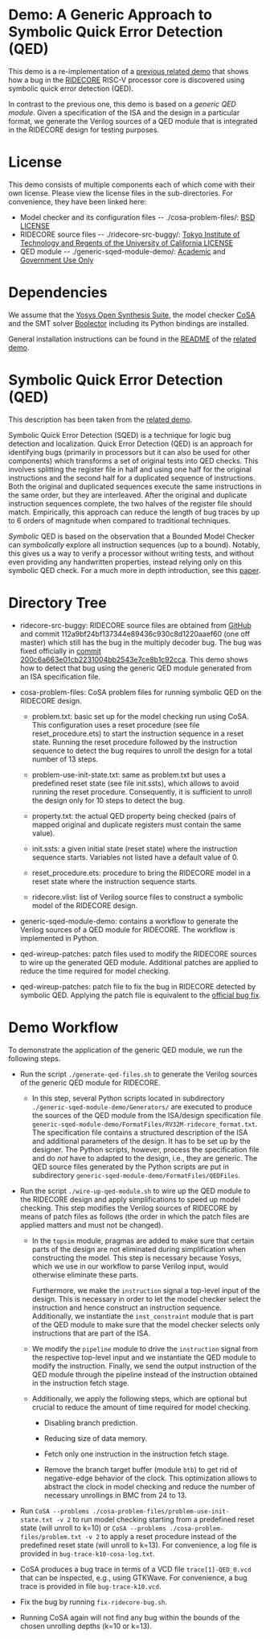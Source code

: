 # Demo: A Generic Approach to Symbolic Quick Error Detection (QED)

This demo is a re-implementation of a [previous related
demo](https://github.com/makaimann/ride-core-demo) that shows how a
bug in the [RIDECORE](https://github.com/ridecore/ridecore) RISC-V
processor core is discovered using symbolic quick error detection
(QED).

In contrast to the previous one, this demo is based on a _generic QED
module_. Given a specification of the ISA and the design in a
particular format, we generate the Verilog sources of a QED module
that is integrated in the RIDECORE design for testing purposes.

# License
This demo consists of multiple components each of which come with their own license. Please view the license files in the sub-directories. For convenience, they have been linked here: 
* Model checker and its configuration files -- ./cosa-problem-files/: [BSD LICENSE](./cosa-problem-files/LICENSE)
* RIDECORE source files -- ./ridecore-src-buggy/: [Tokyo Institute of Technology and Regents of the University of California LICENSE](./ridecore-src-buggy/LICENSE)
* QED module -- ./generic-sqed-module-demo/: [Academic](./generic-sqed-module-demo/LICENSE-Academic) and [Government Use Only](./generic-sqed-module-demo/LICENSE-GOV)

# Dependencies

We assume that the [Yosys Open Synthesis Suite](https://github.com/YosysHQ/yosys), the model checker
[CoSA](https://github.com/cristian-mattarei/CoSA) and the SMT solver
[Boolector](https://github.com/Boolector/boolector) including its
Python bindings are installed.

General installation instructions can be found in the
[README](https://github.com/makaimann/ride-core-demo/blob/master/install/README.md)
of the [related demo](https://github.com/makaimann/ride-core-demo).

# Symbolic Quick Error Detection (QED)

This description has been taken from the [related demo](https://github.com/makaimann/ride-core-demo).

Symbolic Quick Error Detection (SQED) is a technique for logic bug detection and localization.
Quick Error Detection (QED) is an approach for identifying bugs (primarily in processors but it can also be used 
for other components) which transforms a set of original tests into QED checks. This involves splitting
the register file in half and using one half for the original instructions and the second half for a duplicated
sequence of instructions. Both the original and duplicated sequences execute the same instructions in the same order, 
but they are interleaved. After the original and duplicate instruction sequences complete, the two halves of the 
register file should match. Empirically, this approach can reduce the length of bug traces by up to 6 orders of 
magnitude when compared to traditional techniques.

_Symbolic_ QED is based on the observation that a Bounded Model Checker can _symbolically_ explore all instruction 
sequences (up to a bound). Notably, this gives us a way to verify a processor without writing tests, and without even 
providing any handwritten properties, instead relying only on this symbolic QED check. 
For a much more in depth introduction, see this [paper](https://arxiv.org/pdf/1711.06541.pdf).

# Directory Tree

- ridecore-src-buggy: RIDECORE source files are obtained
  from [GitHub](https://github.com/ridecore/ridecore) and commit
  112a9bf24bf137344e89436c930c8d1220aaef60 (one off master) which
  still has the bug in the multiply decoder bug. The bug was fixed officially in [commit 200c6a663e01cb2231004bb2543e7ce8b1c92cca](https://github.com/ridecore/ridecore/commit/200c6a663e01cb2231004bb2543e7ce8b1c92cca). This demo shows how
  to detect that bug using the generic QED module generated from an
  ISA specification file.

- cosa-problem-files: CoSA problem files for running
  symbolic QED on the RIDECORE design.
  
  - problem.txt: basic set up for the model checking run using
    CoSA. This configuration uses a reset procedure (see file
    reset_procedure.ets) to start the instruction sequence in a reset
    state. Running the reset procedure followed by the instruction
    sequence to detect the bug requires to unroll the design for a
    total number of 13 steps.
    
  - problem-use-init-state.txt: same as problem.txt but uses a
    predefined reset state (see file init.ssts), which allows to avoid running the reset
    procedure. Consequently, it is sufficient to unroll the design
    only for 10 steps to detect the bug.

  - property.txt: the actual QED property being checked (pairs of
    mapped original and duplicate registers must contain the same
    value).
    
  - init.ssts: a given initial state (reset state) where the
    instruction sequence starts. Variables not listed have a default
    value of 0.
    
  - reset_procedure.ets: procedure to bring the RIDECORE model in a
    reset state where the instruction sequence starts.
    
  - ridecore.vlist: list of Verilog source files to construct a
    symbolic model of the RIDECORE design.

- generic-sqed-module-demo: contains a workflow to generate the
  Verilog sources of a QED module for RIDECORE. The workflow is
  implemented in Python.

- qed-wireup-patches: patch files used to modify the
  RIDECORE sources to wire up the generated QED module. Additional
  patches are applied to reduce the time required for model checking.

- qed-wireup-patches: patch file to fix the bug in
  RIDECORE detected by symbolic QED. Applying the patch file is
  equivalent to the [official bug
  fix](https://github.com/ridecore/ridecore/commit/200c6a663e01cb2231004bb2543e7ce8b1c92cca).


# Demo Workflow

To demonstrate the application of the generic QED module, we run the following steps.

- Run the script `./generate-qed-files.sh` to generate the Verilog
  sources of the generic QED module for RIDECORE.

  - In this step, several Python scripts located in subdirectory
    `./generic-sqed-module-demo/Generators/` are executed to produce the
    sources of the QED module from the ISA/design specification file
    `generic-sqed-module-demo/FormatFiles/RV32M-ridecore_format.txt`. The
    specification file contains a structured description of the ISA
    and additional parameters of the design. It has to be set up by
    the designer. The Python scripts, however, process the
    specification file and do _not_ have to adapted to the design,
    i.e., they are generic. The QED source files generated by the
    Python scripts are put in subdirectory
    `generic-sqed-module-demo/FormatFiles/QEDFiles`.

- Run the script `./wire-up-qed-module.sh` to wire up the QED module
  to the RIDECORE design and apply simplifications to speed up model
  checking. This step modifies the Verilog sources of RIDECORE by
  means of patch files as follows (the order in which the patch files
  are applied matters and must not be changed).

  - In the `topsim` module, pragmas are added to make sure that
    certain parts of the design are not eliminated during
    simplification when constructing the model. This step is necessary
    because Yosys, which we use in our workflow to parse Verilog
    input, would otherwise eliminate these parts.

    Furthermore, we make the `instruction` signal a top-level input of
    the design. This is necessary in order to let the model checker
    select the instruction and hence construct an instruction
    sequence. Additionally, we instantiate the `inst_constraint`
    module that is part of the QED module to make sure that the model
    checker selects only instructions that are part of the ISA.

  - We modify the `pipeline` module to drive the `instruction` signal
    from the respective top-level input and we instantiate the QED module
    to modify the instruction. Finally, we send the output instruction
    of the QED module through the pipeline instead of the instruction
    obtained in the instruction fetch stage.

  - Additionally, we apply the following steps, which are optional but
    crucial to reduce the amount of time required for model checking.

    - Disabling branch prediction.

    - Reducing size of data memory.

    - Fetch only one instruction in the instruction fetch stage.

    - Remove the branch target buffer (module `btb`) to get rid of
      negative-edge behavior of the clock. This optimization allows to
      abstract the clock in model checking and reduce the number of
      necessary unrollings in BMC from 24 to 13.

- Run `CoSA --problems ./cosa-problem-files/problem-use-init-state.txt -v 2`
  to run model checking starting from a predefined reset state (will unroll to k=10) or
  `CoSA --problems ./cosa-problem-files/problem.txt -v 2` to apply
  a reset procedure instead of the predefined reset state (will unroll
  to k=13). For convenience, a log file is provided in
  `bug-trace-k10-cosa-log.txt`.

- CoSA produces a bug trace in terms of a VCD file
  `trace[1]-QED_0.vcd` that can be inspected, e.g., using GTKWave. For
  convenience, a bug trace is provided in file `bug-trace-k10.vcd`.

- Fix the bug by running `fix-ridecore-bug.sh`.

- Running CoSA again will not find any bug within the bounds of the
  chosen unrolling depths (k=10 or k=13).
